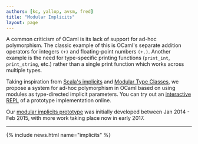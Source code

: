 ```yaml
---
authors: [kc, yallop, avsm, fred]
title: "Modular Implicits"
layout: page
---
```


A common criticism of OCaml is its lack of support for ad-hoc polymorphism. The classic example of this is OCaml's separate addition operators for integers `(+)` and floating-point numbers `(+.)`. Another example is the need for type-specific printing functions (`print_int`, `print_string`, etc.) rather than a single print function which works across multiple types.

Taking inspiration from [Scala's implicits](http://docs.scala-lang.org/tutorials/tour/implicit-parameters.html) and [Modular Type Classes]([http://www.mpi-sws.org/~dreyer/papers/mtc/main-long.pdf), we propose a system for ad-hoc polymorphism in OCaml based on using modules as type-directed implicit parameters. You can try out an [interactive REPL](http://andrewray.github.io/iocamljs/modimp_show.html) of a prototype implementation online.

Our [modular implicits prototype](https://github.com/ocamllabs/ocaml-modular-implicits) was initially developed between Jan 2014 - Feb 2015, with more work taking place now in early 2017.

----

{% include news.html name="implicits" %}
